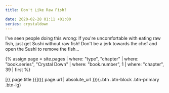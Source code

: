 ```yaml
---
title: Don't Like Raw Fish?

date: 2020-02-28 01:11 +01:00
series: crystaldown
---
```

I've seen people doing this wrong:
If you're uncomfortable with eating raw fish, just get Sushi without raw fish!
Don't be a jerk towards the chef and open the Sushi to remove the fish…

{% assign page = site.pages
  | where: "type", "chapter"
  | where: "book.series", "Crystal Down"
  | where: "book.number", 1
  | where: "chapter", 39
  | first %}

[{{ page.title }}]({{ page.url | absolute_url }}){:.btn .btn-block .btn-primary .btn-lg}
<!--more-->
